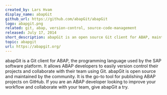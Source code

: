 ```yaml
---
created_by: Lars Hvam
display_name: abapGit
github_url: https://github.com/abapGit/abapGit
logo: abapgit.png
related: git, abap, version-control, source-code-management
released: July 17, 2014
short_description: abapGit is an open source Git client for ABAP, maintained and built by the community.
topic: abapgit
url: https://abapgit.org/
---
```

abapGit is a Git client for ABAP, the programming language used by the SAP software platform. It allows ABAP developers to easily version control their projects and collaborate with their team using Git. abapGit is open source and maintained by the community. It is the go-to tool for publishing ABAP projects on GitHub. If you are an ABAP developer looking to improve your workflow and collaborate with your team, give abapGit a try.
